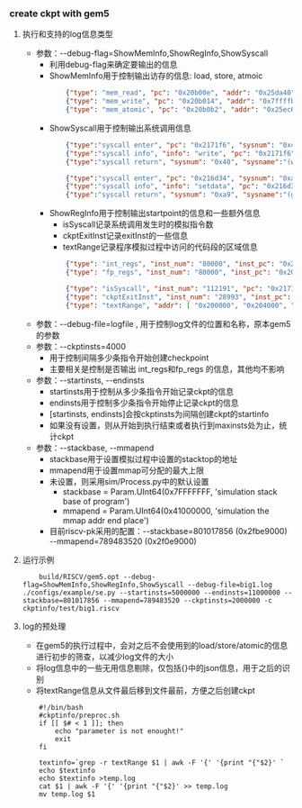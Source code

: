 ### create ckpt with gem5
1. 执行和支持的log信息类型
    - 参数：--debug-flag=ShowMemInfo,ShowRegInfo,ShowSyscall 
        - 利用debug-flag来确定要输出的信息
        - ShowMemInfo用于控制输出访存的信息: load, store, atmoic
            ```json
                {"type": "mem_read", "pc": "0x20b00e", "addr": "0x25da40", "size": "0x8", "data": "0x25c218"}
                {"type": "mem_write", "pc": "0x20b014", "addr": "0x7ffffbd8", "size": "0x8", "data": "0x200d82"}
                {"type": "mem_atomic", "pc": "0x20b0b2", "addr": "0x25ec60", "size": "0x4", "data": "0x1"}
            ```
        - ShowSyscall用于控制输出系统调用信息
            ```json
                {"type":"syscall enter", "pc": "0x2171f6", "sysnum": "0x40", "param": [ "0x1", "0x2612e0", "0x3d", "0x2612e0", "0x2a0" ]}
                {"type":"syscall info", "info": "write", "pc": "0x2171f6", "fd": "0x1", "buf": "0x2612e0", "bytes": "0x3d", "ret": "0x3d", "data": [ "0x34","0x30","0x20","0x34","0x31","0x20"]}
                {"type":"syscall return", "sysnum": "0x40", "sysname":"(write(61, 2495200, 61))", "pc": "0x2171f6", "res":"has ret", "val": "0x3d"}

                {"type":"syscall enter", "pc": "0x216d34", "sysnum": "0xa9", "param": [ "0x7ffffc08", "0x0", "0xf", "0x1", "0x1" ]}
                {"type":"syscall info", "info": "setdata", "pc": "0x216d34", "buf": "0x7ffffc08", "bytes": "0x10", "ret": "0x0", "data": [ "0x0","0xca"]}
                {"type":"syscall return", "sysnum": "0xa9", "sysname":"(gettimeofday(0, 0))", "pc": "0x216d34", "res":"has ret", "val": "0x0"}
            ```
        - ShowRegInfo用于控制输出startpoint的信息和一些额外信息
            - isSyscall记录系统调用发生时的模拟指令数
            - ckptExitInst记录exitInst的一些信息
            - textRange记录程序模拟过程中访问的代码段的区域信息
            ```json
                {"type": "int_regs", "inst_num": "80000", "inst_pc": "0x200708", "npc": "0x20070c", "data": [ "0x0", "0x2006fc", "0x7ffffbf0", "0x25e1a8", "0x260710", "0x0", "0x25d6b8", "0x80000", "0x7ffffdf0", "0x200d82", "0x263520", "0x1f40", "0x25c6b8", "0x7ffffde0", "0x1b5", "0x7cf", "0x0", "0x1000", "0x0", "0x0", "0x0", "0x0", "0x0", "0x0", "0x0", "0x0", "0x0", "0x0", "0x1f3f", "0x78", "0x23d2b6", "0x1" ]}
                {"type": "fp_regs", "inst_num": "80000", "inst_pc": "0x200708", "npc": "0x20070c", "data": [ "0x0", "0x0", "0x0", "0x0", "0x0", "0x0", "0x0", "0x0", "0x0", "0x0", "0x0", "0x0", "0x0", "0x0", "0x0", "0x0", "0x0", "0x0", "0x0", "0x0", "0x0", "0x0", "0x0", "0x0", "0x0", "0x0", "0x0", "0x0", "0x0", "0x0", "0x0", "0x0" ]}

                {"type": "isSyscall", "inst_num": "112191", "pc": "0x2171f6"} 
                {"type": "ckptExitInst", "inst_num": "28993", "inst_pc": "0x200642"}
                {"type": "textRange", "addr": [ "0x200000", "0x204000", "0x207000", "0x220000", "0x229000", "0x22b000", "0x230000", "0x23c000" ], "size": [ "0x1000", "0x2000", "0x13000", "0x2000", "0x1000", "0x4000", "0x2000", "0x1000" ] }
            ```
    - 参数：--debug-file=logfile , 用于控制log文件的位置和名称，原本gem5的参数
    - 参数：--ckptinsts=4000 
        - 用于控制间隔多少条指令开始创建checkpoint
        - 主要相关是控制是否输出 int_regs和fp_regs 的信息，其他均不影响
    - 参数：--startinsts, --endinsts
        - startinsts用于控制从多少条指令开始记录ckpt的信息
        - endinsts用于控制多少条指令开始停止记录ckpt的信息
        - [startinsts, endinsts]会按ckptinsts为间隔创建ckpt的startinfo
        - 如果没有设置，则从开始到执行结束或者执行到maxinsts处为止，统计ckpt
    - 参数：--stackbase, --mmapend
        - stackbase用于设置模拟过程中设置的stacktop的地址
        - mmapend用于设置mmap可分配的最大上限
        - 未设置，则采用sim/Process.py中的默认设置
            - stackbase = Param.UInt64(0x7FFFFFFF, 'simulation stack base of program')
            - mmapend = Param.UInt64(0x41000000, 'simulation the mmap addr end place')
        - 目前riscv-pk采用的配置：--stackbase=801017856 (0x2fbe9000)  --mmapend=789483520 (0x2f0e9000)

2. 运行示例
    ```shell
        build/RISCV/gem5.opt --debug-flag=ShowMemInfo,ShowRegInfo,ShowSyscall --debug-file=big1.log ./configs/example/se.py --startinsts=5000000 --endinsts=11000000 --stackbase=801017856 --mmapend=789483520 --ckptinsts=2000000 -c ckptinfo/test/big1.riscv
    ```

3. log的预处理
    - 在gem5的执行过程中，会对之后不会使用到的load/store/atomic的信息进行初步的筛查，以减少log文件的大小
    - 将log信息中的一些无用信息剔除，仅包括{}中的json信息，用于之后的识别
    - 将textRange信息从文件最后移到文件最前，方便之后创建ckpt
    ```shell
        #!/bin/bash
        #ckptinfo/preproc.sh
        if [[ $# < 1 ]]; then
            echo "parameter is not enought!"
            exit
        fi

        textinfo=`grep -r textRange $1 | awk -F '{' '{print "{"$2}' `
        echo $textinfo
        echo $textinfo >temp.log
        cat $1 | awk -F '{' '{print "{"$2}' >> temp.log
        mv temp.log $1
    ```